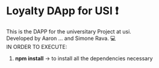 # Loyalty DApp for USI :exclamation: <br />
This is the DAPP for the universitary Project at usi. <br />
Developed by Aaron ... and Simone Rava. :computer: <br />
IN ORDER TO EXECUTE: <br />
1. **npm install**     -> to install all the dependencies necessary  <br />